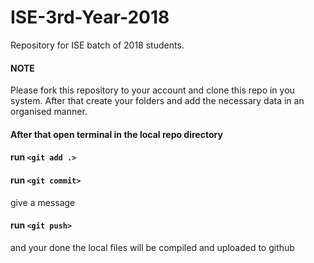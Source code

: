 # ISE-3rd-Year-2018
Repository for ISE batch of 2018 students.

#### **NOTE**
Please fork this repository to your account and clone this repo in you system. After that create your folders and add the necessary data in an organised manner.

#### After that open terminal in the local repo directory
#### run `<git add .>`
#### run `<git commit>`

give a message

#### run `<git push>`

and your done the local files will be compiled and uploaded to github 
